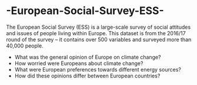 # -European-Social-Survey-ESS-
The European Social Survey (ESS) is a large-scale survey of social attitudes and issues of people living within Europe. This dataset is from the 2016/17 round of the survey – it contains over 500 variables and surveyed more than 40,000 people.
- What was the general opinion of Europe on climate change?
- How worried were Europeans about climate change?
- What were European preferences towards different energy sources?
- How did these opinions differ between European countries?
